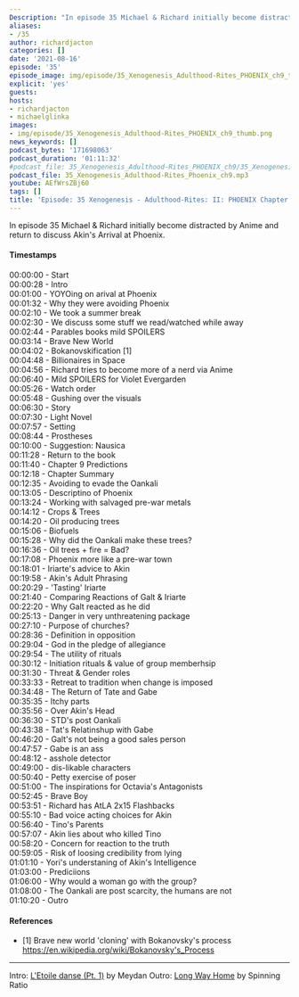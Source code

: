 ```yaml
---
Description: "In episode 35 Michael & Richard initially become distracted by Anime and return to discuss Akin's Arrival at Phoenix. "
aliases:
- /35
author: richardjacton
categories: []
date: '2021-08-16'
episode: '35'
episode_image: img/episode/35_Xenogenesis_Adulthood-Rites_PHOENIX_ch9_thumb.png
explicit: 'yes'
guests:
hosts:
- richardjacton
- michaelglinka
images:
- img/episode/35_Xenogenesis_Adulthood-Rites_PHOENIX_ch9_thumb.png
news_keywords: []
podcast_bytes: '171698063'
podcast_duration: '01:11:32'
#podcast_file: 35_Xenogenesis_Adulthood-Rites_PHOENIX_ch9/35_Xenogenesis_Adulthood-Rites_PHOENIX_ch9.mp3
podcast_file: 35_Xenogenesis_Adulthood-Rites_Phoenix_ch9.mp3
youtube: AEfWrsZBj60
tags: []
title: 'Episode: 35 Xenogenesis - Adulthood-Rites: II: PHOENIX Chapter 9'
---
```


In episode 35 Michael & Richard initially become distracted by Anime and return to discuss Akin's Arrival at Phoenix. 

#### Timestamps

00:00:00 - Start\
00:00:28 - Intro\
00:01:00 - YOYOing on arival at Phoenix\
00:01:32 - Why they were avoiding Phoenix\
00:02:10 - We took a summer break\
00:02:30 - We discuss some stuff we read/watched while away\
00:02:44 - Parables books mild SPOILERS\
00:03:14 - Brave New World\
00:04:02 - Bokanovskification [1] \
00:04:48 - Billionaires in Space\
00:04:56 - Richard tries to become more of a nerd via Anime\
00:06:40 - Mild SPOILERS for Violet Evergarden\
00:05:26 - Watch order\
00:05:48 - Gushing over the visuals\
00:06:30 - Story\
00:07:30 - Light Novel\
00:07:57 - Setting\
00:08:44 - Prostheses\
00:10:00 - Suggestion: Nausica\
00:11:28 - Return to the book\
00:11:40 - Chapter 9 Predictions\
00:12:18 - Chapter Summary\
00:12:35 - Avoiding to evade the Oankali\
00:13:05 - Descriptino of Phoenix\
00:13:24 - Working with salvaged pre-war metals\
00:14:12 - Crops & Trees\
00:14:20 - Oil producing trees\
00:15:06 - Biofuels\
00:15:28 - Why did the Oankali make these trees?\
00:16:36 - Oil trees + fire = Bad?\
00:17:08 - Phoenix more like a pre-war town\
00:18:01 - Iriarte's advice to Akin\
00:19:58 - Akin's Adult Phrasing\
00:20:29 - 'Tasting' Iriarte\
00:21:40 - Comparing Reactions of Galt & Iriarte\
00:22:20 - Why Galt reacted as he did\
00:25:13 - Danger in very unthreatening package\
00:27:10 - Purpose of churches?\
00:28:36 - Definition in opposition\
00:29:04 - God in the pledge of allegiance\
00:29:54 - The utility of rituals\
00:30:12 - Initiation rituals & value of group memberhsip\
00:31:30 - Threat & Gender roles\
00:33:33 - Retreat to tradition when change is imposed\
00:34:48 - The Return of Tate and Gabe\
00:35:35 - Itchy parts\
00:35:56 - Over Akin's Head\
00:36:30 - STD's post Oankali\
00:43:38 - Tat's Relatinshup with Gabe\
00:46:20 - Galt's not being a good sales person\
00:47:57 - Gabe is an ass\
00:48:12 - asshole detector\
00:49:00 - dis-likable characters\
00:50:40 - Petty exercise of poser\
00:51:00 - The inspirations for Octavia's Antagonists\
00:52:45 - Brave Boy\
00:53:51 - Richard has AtLA 2x15 Flashbacks\
00:55:10 - Bad voice acting choices for Akin\
00:56:40 - Tino's Parents\
00:57:07 - Akin lies about who killed Tino\
00:58:20 - Concern for reaction to the truth\
00:59:05 - Risk of loosing credibility from lying\
01:01:10 - Yori's understaning of Akin's Intelligence\
01:03:00 - Prediciions\
01:06:00 - Why would a woman go with the group?\
01:08:00 - The Oankali are post scarcity, the humans are not \
01:10:20 - Outro

#### References

- [1] Brave new world 'cloning' with Bokanovsky's process https://en.wikipedia.org/wiki/Bokanovsky's_Process

---
Intro: [L'Etoile danse (Pt. 1)](https://freemusicarchive.org/music/Meydan/Havor/6-_LEtoile_danse_Pt_1_1738) by Meydan
Outro: [Long Way Home](https://freemusicarchive.org/music/Spinning_Ratio/Long_Way_Home/Long_Way_Home) by Spinning Ratio
